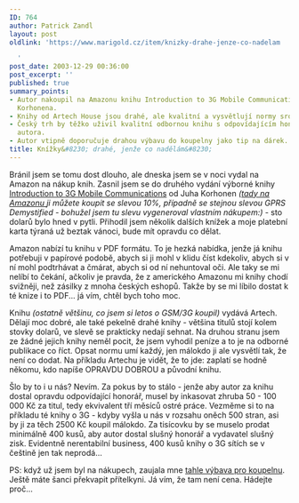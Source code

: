 ```yaml
---
ID: 764
author: Patrick Zandl
layout: post
oldlink: 'https://www.marigold.cz/item/knizky-drahe-jenze-co-nadelam

  '
post_date: 2003-12-29 00:36:00
post_excerpt: ''
published: true
summary_points:
- Autor nakoupil na Amazonu knihu Introduction to 3G Mobile Communications od Juha
  Korhonena.
- Knihy od Artech House jsou drahé, ale kvalitní a vysvětlují normy srozumitelně.
- Český trh by těžko uživil kvalitní odbornou knihu s odpovídajícím honorářem pro
  autora.
- Autor vtipně doporučuje drahou výbavu do koupelny jako tip na dárek.
title: Knížky&#8230; drahé, jenže co nadělám&#8230;
---
```


<p>
Bránil jsem se tomu dost dlouho, ale dneska jsem se v noci vydal na Amazon na nákup knih. Zasnil jsem se do druhého vydání výborné knihy <A href="http://www.amazon.com/exec/obidos/tg/detail/-/1580535070/ref=lpr_g_1/103-4779444-7871846?v=glance&amp;s=ebooks&amp;n=507846" target=_blank>Introduction to 3G Mobile Communications</A> od Juha Korhonen <EM>(</EM><A href="http://www.amazon.com/exec/obidos/stl/2V40QSUO50MX/103-4779444-7871846" target=_blank><EM>tady na Amazonu&#160;</EM></A><EM>ji můžete koupit se slevou 10%, případně se stejnou slevou GPRS Demystified - bohužel jsem tu slevu vygeneroval vlastním nákupem:)</EM>&#160;- sto dolarů bylo hned v pytli. Přihodil jsem několik dalších knížek a moje platební karta týraná už beztak vánoci, bude mít opravdu co dělat. </p>

<p>
Amazon nabízí tu knihu v PDF formátu. To je hezká nabídka, jenže já knihu potřebuji v papírové podobě, abych si ji mohl v klidu číst kdekoliv, abych si v ní mohl podtrhávat a čmárat, abych si od ní nehuntoval oči. Ale taky se mi nelíbí to čekání, ačkoliv je pravda, že z amerického Amazonu mi knihy chodí svižněji, než zásilky z mnoha českých eshopů. Takže by se mi líbilo dostat k té knize i to PDF... já vím, chtěl bych toho moc. </p>

<p>
Knihu <EM>(ostatně většinu, co jsem si letos o GSM/3G koupil) </EM>vydává Artech. Dělají moc dobré, ale také pekelně drahé knihy - většina titulů stojí kolem stovky dolarů, ve slevě se prakticky nedají sehnat. Na druhou stranu jsem ze žádné jejich knihy neměl pocit, že jsem vyhodil peníze a to je na odborné publikace co říct. Opsat normu umí každý, jen málokdo ji ale vysvětlí tak, že není co dodat. Na příkladu Artechu je vidět, že to jde: zaplatí se hodně někomu, kdo napíše OPRAVDU DOBROU a původní knihu. </p>

<p>
Šlo by to i u nás? Nevím. Za pokus by to stálo - jenže aby autor za knihu dostal opravdu odpovídající honorář, musel by inkasovat zhruba 50 - 100 000 Kč za titul, tedy ekvivalent tří měsíců ostré práce. Vezměme si to na příkladu té knihy o 3G - kdyby vyšla u nás v rozsahu oněch 500 stran, asi by ji za těch 2500 Kč koupil málokdo. Za tisícovku by se muselo prodat minimálně 400 kusů, aby autor dostal slušný honorář a vydavatel slušný zisk. Evidentně nerentabilní business, 400 kusů knihy o 3G sítích se v češtině jen tak neprodá...</p>

<p>
PS: když už jsem byl na nákupech, zaujala mne <A href="http://products.jacuzzi.com/nd/WpbProdInfo.d2w/DETAIL?&amp;PG=La%20Scala" target=_blank>tahle výbava pro koupelnu</A>. Ještě máte šanci překvapit přítelkyni. Já vím, že tam není cena. Hádejte proč...</p>